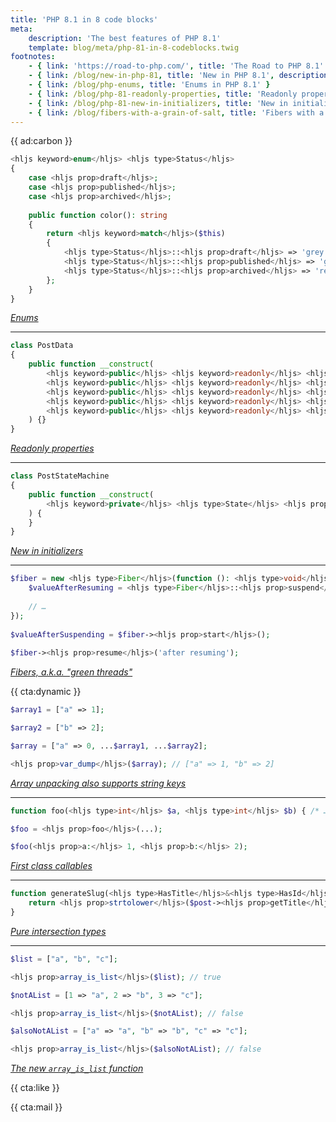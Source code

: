 ```yaml
---
title: 'PHP 8.1 in 8 code blocks'
meta:
    description: 'The best features of PHP 8.1'
    template: blog/meta/php-81-in-8-codeblocks.twig
footnotes:
    - { link: 'https://road-to-php.com/', title: 'The Road to PHP 8.1' }
    - { link: /blog/new-in-php-81, title: 'New in PHP 8.1', description: ' — A comprehensive list of all things new in PHP 8.1' }
    - { link: /blog/php-enums, title: 'Enums in PHP 8.1' }
    - { link: /blog/php-81-readonly-properties, title: 'Readonly properties in PHP 8.1' }
    - { link: /blog/php-81-new-in-initializers, title: 'New in initializers in PHP 8.1' }
    - { link: /blog/fibers-with-a-grain-of-salt, title: 'Fibers with a grain of salt' }
---
```


{{ ad:carbon }}

```php
<hljs keyword>enum</hljs> <hljs type>Status</hljs>
{
    case <hljs prop>draft</hljs>;
    case <hljs prop>published</hljs>;
    case <hljs prop>archived</hljs>;
    
    public function color(): string
    {
        return <hljs keyword>match</hljs>($this) 
        {
            <hljs type>Status</hljs>::<hljs prop>draft</hljs> => 'grey',   
            <hljs type>Status</hljs>::<hljs prop>published</hljs> => 'green',   
            <hljs type>Status</hljs>::<hljs prop>archived</hljs> => 'red',   
        };
    }
}
```

<em class="small center">[Enums](/blog/php-enums)</em>

---

```php
class PostData
{
    public function __construct(
        <hljs keyword>public</hljs> <hljs keyword>readonly</hljs> <hljs type>string</hljs> <hljs prop>$title</hljs>,
        <hljs keyword>public</hljs> <hljs keyword>readonly</hljs> <hljs type>string</hljs> <hljs prop>$author</hljs>,
        <hljs keyword>public</hljs> <hljs keyword>readonly</hljs> <hljs type>string</hljs> <hljs prop>$body</hljs>,
        <hljs keyword>public</hljs> <hljs keyword>readonly</hljs> <hljs type>DateTimeImmutable</hljs> <hljs prop>$createdAt</hljs>,
        <hljs keyword>public</hljs> <hljs keyword>readonly</hljs> <hljs type>PostState</hljs> <hljs prop>$state</hljs>,
    ) {}
}
```

<em class="small center">[Readonly properties](/blog/php-81-readonly-properties)</em>

---

```php
class PostStateMachine
{
    public function __construct(
        <hljs keyword>private</hljs> <hljs type>State</hljs> <hljs prop>$state</hljs> = <hljs keyword>new</hljs> <hljs type>Draft</hljs>(),
    ) {
    }
}
```

<em class="small center">[New in initializers](/blog/php-81-new-in-initializers)</em>

---

```php
$fiber = new <hljs type>Fiber</hljs>(function (): <hljs type>void</hljs> {
    $valueAfterResuming = <hljs type>Fiber</hljs>::<hljs prop>suspend</hljs>('after suspending');
    
    // … 
});
 
$valueAfterSuspending = $fiber-><hljs prop>start</hljs>();
 
$fiber-><hljs prop>resume</hljs>('after resuming');
```


<em class="small center">[Fibers, a.k.a. "green threads"](/blog/fibers-with-a-grain-of-salt)</em>

{{ cta:dynamic }}

```php
$array1 = ["a" => 1];

$array2 = ["b" => 2];

$array = ["a" => 0, ...$array1, ...$array2];

<hljs prop>var_dump</hljs>($array); // ["a" => 1, "b" => 2]
```

<em class="small center">[Array unpacking also supports string keys](/blog/new-in-php-81#array-unpacking-with-string-keys-rfc)</em>

---

```php
function foo(<hljs type>int</hljs> $a, <hljs type>int</hljs> $b) { /* … */ }

$foo = <hljs prop>foo</hljs>(...);

$foo(<hljs prop>a:</hljs> 1, <hljs prop>b:</hljs> 2);
```

<em class="small center">[First class callables](https://wiki.php.net/rfc/first_class_callable_syntax)</em>

---

```php
function generateSlug(<hljs type>HasTitle</hljs>&<hljs type>HasId</hljs> $post) {
    return <hljs prop>strtolower</hljs>($post-><hljs prop>getTitle</hljs>()) . $post-><hljs prop>getId</hljs>();
}
```

<em class="small center">[Pure intersection types](/blog/new-in-php-81#pure-intersection-types-rfc)</em>

---

```php
$list = ["a", "b", "c"];

<hljs prop>array_is_list</hljs>($list); // true

$notAList = [1 => "a", 2 => "b", 3 => "c"];

<hljs prop>array_is_list</hljs>($notAList); // false

$alsoNotAList = ["a" => "a", "b" => "b", "c" => "c"];

<hljs prop>array_is_list</hljs>($alsoNotAList); // false
```

<em class="small center">[The new `array_is_list` function](/blog/new-in-php-81#new-array_is_list-function-rfc)</em>

{{ cta:like }}

{{ cta:mail }}

